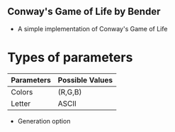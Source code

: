 ## Conway's Game of Life by Bender

- A simple implementation of Conway's Game of Life

# Types of parameters
| Parameters    | Possible Values    |
|---------------|------------------- |
| Colors        | (R,G,B)            |
| Letter        | ASCII              |

- Generation option

